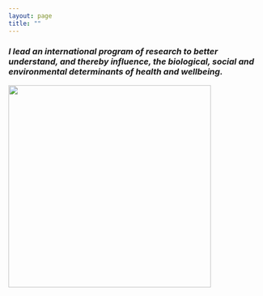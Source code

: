 ```yaml
---
layout: page
title: ""
---
```


### _I lead an international program of research to better understand, and thereby influence, the biological, social and environmental determinants of health and wellbeing._



<img src="https://gavinfpereira.github.io/assets/placeholder.gif" width="400" height="400" />
